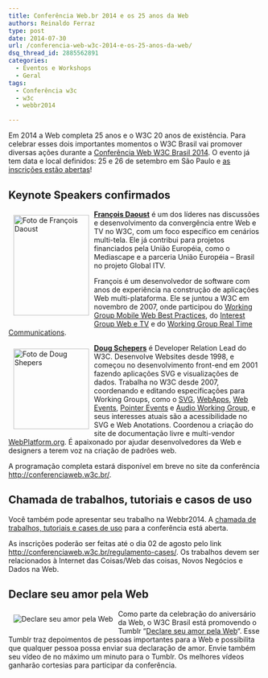 ```yaml
---
title: Conferência Web.br 2014 e os 25 anos da Web
authors: Reinaldo Ferraz
type: post
date: 2014-07-30
url: /conferencia-web-w3c-2014-e-os-25-anos-da-web/
dsq_thread_id: 2885562891
categories:
  - Eventos e Workshops
  - Geral
tags:
  - Conferência w3c
  - w3c
  - webbr2014

---
```

Em 2014 a Web completa 25 anos e o W3C 20 anos de existência. Para celebrar esses dois importantes momentos o W3C Brasil vai promover diversas ações durante a [Conferência Web W3C Brasil 2014][1]. O evento já tem data e local definidos: 25 e 26 de setembro em São Paulo e [as inscrições estão abertas][2]!

## Keynote Speakers confirmados

<img class="alignleft size-full" src="https://conferenciaweb.w3c.br/uploads/2014/07/fd.jpg" alt="Foto de François Daoust" width="150" height="200" style="float: left;padding: 10px" />**[François Daoust][3]** é um dos líderes nas discussões e desenvolvimento da convergência entre Web e TV no W3C, com um foco específico em cenários multi-tela. Ele já contribui para projetos financiados pela União Européia, como o Mediascape e a parceria União Européia &#8211; Brasil no projeto Global ITV.

François é um desenvolvedor de software com anos de experiência na construção de aplicações Web multi-plataforma. Ele se juntou a W3C em novembro de 2007, onde participou do [Working Group Mobile Web Best Practices][4], do [Interest Group Web e TV][5] e do [Working Group Real Time Communications][6].

<img class="alignleft size-full" src="https://conferenciaweb.w3c.br/uploads/2014/07/foto-doug.jpg" alt="Foto de Doug Shepers" width="150" height="160" style="float: left;padding: 10px" />**[Doug Schepers][7]** é Developer Relation Lead do W3C. Desenvolve Websites desde 1998, e começou no desenvolvimento front-end em 2001 fazendo aplicações SVG e visualizações de dados. Trabalha no W3C desde 2007, coordenando e editando especificações para Working Groups, como o [SVG][8], [WebApps][9], [Web Events][10], [Pointer Events][11] e [Audio Working Group][12], e seus interesses atuais são a acessibilidade no SVG e Web Anotations. Coordenou a criação do site de documentação livre e multi-vendor [WebPlatform.org][13]. É apaixonado por ajudar desenvolvedores da Web e designers a terem voz na criação de padrões web.

A programação completa estará disponível em breve no site da conferência <http://conferenciaweb.w3c.br/>.

## Chamada de trabalhos, tutoriais e casos de uso

Você também pode apresentar seu trabalho na Webbr2014. A [chamada de trabalhos, tutoriais e cases de uso][14] para a conferência está aberta. 

As inscrições poderão ser feitas até o dia 02 de agosto pelo link <http://conferenciaweb.w3c.br/regulamento-cases/>. Os trabalhos devem ser relacionados à Internet das Coisas/Web das coisas, Novos Negócios e Dados na Web. 

## Declare seu amor pela Web

[<img src="https://38.media.tumblr.com/avatar_0d5c004a67b3_128.png" alt="Declare seu amor pela Web" style="float: left;padding: 10px" />][15]Como parte da celebração do aniversário da Web, o W3C Brasil está promovendo o Tumblr &#8220;[Declare seu amor pela Web][15]&#8220;. Esse Tumblr traz depoimentos de pessoas importantes para a Web e possibilita que qualquer pessoa possa enviar sua declaração de amor. Envie também seu vídeo de no máximo um minuto para o Tumblr. Os melhores vídeos ganharão cortesias para participar da conferência.

 [1]: http://conferenciaweb.w3c.br/
 [2]: http://conferenciaweb.w3c.br/inscricoes/
 [3]: https://twitter.com/tidoust
 [4]: http://www.w3.org/2005/MWI/BPWG/
 [5]: http://www.w3.org/2011/webtv/
 [6]: http://www.w3.org/2011/04/webrtc/
 [7]: https://github.com/shepazu
 [8]: http://www.w3.org/Graphics/SVG/
 [9]: http://www.w3.org/2008/webapps/
 [10]: http://www.w3.org/2010/webevents/
 [11]: http://www.w3.org/2012/pointerevents/
 [12]: http://www.w3.org/2011/audio/
 [13]: http://www.webplatform.org/
 [14]: http://conferenciaweb.w3c.br/regulamento-cases/
 [15]: http://webbr2014.tumblr.com/